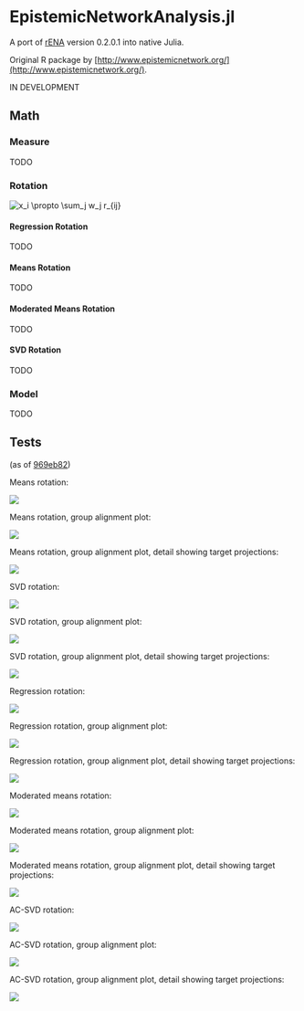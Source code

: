 # EpistemicNetworkAnalysis.jl

A port of [rENA](https://rdrr.io/cran/rENA/) version 0.2.0.1 into native Julia.

Original R package by [http://www.epistemicnetwork.org/](http://www.epistemicnetwork.org/).

IN DEVELOPMENT

## Math

### Measure

TODO

### Rotation

![x_i \propto \sum_j w_j r_{ij}](https://render.githubusercontent.com/render/math?math=x_i%20%5Cpropto%20%5Csum_j%20w_j%20r_%7Bij%7D)

#### Regression Rotation

TODO

#### Means Rotation

TODO

#### Moderated Means Rotation

TODO

#### SVD Rotation

TODO

### Model

TODO

## Tests

(as of [969eb82](https://github.com/snotskie/EpistemicNetworkAnalysis.jl/commit/969eb822c7c8e420f0459c154a30ad2043062a42))

Means rotation:

![](examples/images/mr1.png)

Means rotation, group alignment plot:

![](examples/images/mr1-sub.png)

Means rotation, group alignment plot, detail showing target projections:

![](examples/images/mr1-sub-detail.png)

SVD rotation:

![](examples/images/svd.png)

SVD rotation, group alignment plot:

![](examples/images/svd-sub.png)

SVD rotation, group alignment plot, detail showing target projections:

![](examples/images/svd-sub-detail.png)

Regression rotation:

![](examples/images/rr1.png)

Regression rotation, group alignment plot:

![](examples/images/rr1-sub.png)

Regression rotation, group alignment plot, detail showing target projections:

![](examples/images/rr1-sub-detail.png)

Moderated means rotation:

![](examples/images/mmr1.png)

Moderated means rotation, group alignment plot:

![](examples/images/mmr1-sub.png)

Moderated means rotation, group alignment plot, detail showing target projections:

![](examples/images/mmr1-sub-detail.png)

AC-SVD rotation:

![](examples/images/acsvd.png)

AC-SVD rotation, group alignment plot:

![](examples/images/acsvd-sub.png)

AC-SVD rotation, group alignment plot, detail showing target projections:

![](examples/images/acsvd-sub-detail.png)
